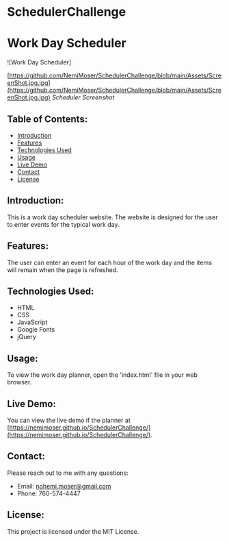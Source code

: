 # SchedulerChallenge

# Work Day Scheduler

![Work Day Scheduler]

[https://github.com/NemiMoser/SchedulerChallenge/blob/main/Assets/ScreenShot.jpg.jpg](https://github.com/NemiMoser/SchedulerChallenge/blob/main/Assets/ScreenShot.jpg.jpg)
*Scheduler Screenshot*

## Table of Contents:
- [Introduction](#introduction)
- [Features](#features)
- [Technologies Used](#technologies-used)
- [Usage](#usage)
- [Live Demo](#live-demo)
- [Contact](#contact)
- [License](#license)

## Introduction:
This is a work day scheduler website. The website is designed for the user to enter events for the typical work day.

## Features:
The user can enter an event for each hour of the work day and the items will remain when the page is refreshed.

## Technologies Used:
- HTML
- CSS
- JavaScript
- Google Fonts
- jQuery

## Usage:
To view the work day planner, open the 'index.html' file in your web browser.

## Live Demo:
You can view the live demo if the planner at [https://nemimoser.github.io/SchedulerChallenge/](https://nemimoser.github.io/SchedulerChallenge/).

## Contact:
Please reach out to me with any questions:
- Email: nohemi.moser@gmail.com
- Phone: 760-574-4447

## License:
This project is licensed under the MIT License.
